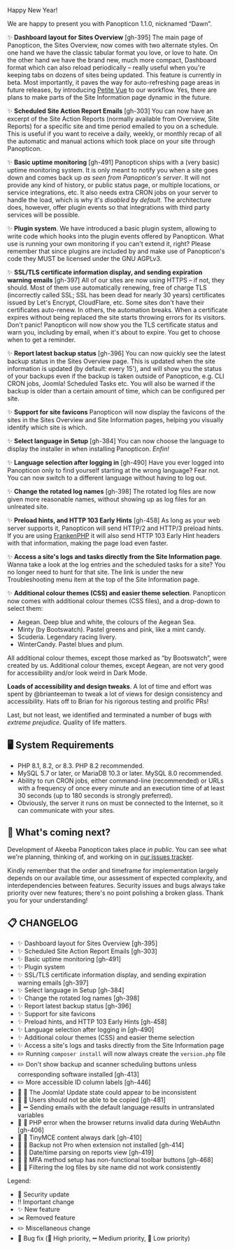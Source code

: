 Happy New Year!

We are happy to present you with Panopticon 1.1.0, nicknamed “Dawn”. 

✨ **Dashboard layout for Sites Overview** [gh-395] The main page of Panopticon, the Sites Overview, now comes with two alternate styles. On one hand we have the classic tabular format you love, or love to hate. On the other hand we have the brand new, much more compact, Dashboard format which can also reload periodically – really useful when you're keeping tabs on dozens of sites being updated. This feature is currently in beta. Most importantly, it paves the way for auto-refreshing page areas in future releases, by introducing [Petite Vue](https://github.com/vuejs/petite-vue) to our workflow. Yes, there are plans to make parts of the Site Information page dynamic in the future.

✨ **Scheduled Site Action Report Emails** [gh-303] You can now have an excerpt of the Site Action Reports (normally available from Overview, Site Reports) for a specific site and time period emailed to you on a schedule. This is useful if you want to receive a daily, weekly, or monthly recap of all the automatic and manual actions which took place on your site through Panopticon.

✨ **Basic uptime monitoring** [gh-491] Panopticon ships with a (very basic) uptime monitoring system. It is only meant to notify you when a site goes down and comes back up _as seen from Panopticon's server_. It will not provide any kind of history, or public status page, or multiple locations, or service integrations, etc. It also needs extra CRON jobs on your server to handle the load, which is why it's _disabled by default_. The architecture does, however, offer plugin events so that integrations with third party services will be possible. 

✨ **Plugin system**. We have introduced a basic plugin system, allowing to write code which hooks into the plugin events offered by Panopticon. What use is running your own monitoring if you can't extend it, right? Please remember that since plugins are included by and make use of Panopticon's code they MUST be licensed under the GNU AGPLv3.

✨ **SSL/TLS certificate information display, and sending expiration warning emails** [gh-397] All of our sites are now using HTTPS – if not, they should. Most of them use automatically renewing, free of charge TLS (incorrectly called SSL; SSL has been dead for nearly 30 years) certificates issued by Let's Encrypt, CloudFlare, etc. Some sites don't have their certificates auto-renew. In others, the automation breaks. When a certificate expires without being replaced the site starts throwing errors for its visitors. Don't panic! Panopticon will now show you the TLS certificate status and warn you, including by email, when it's about to expire. You get to choose when to get a reminder.

✨ **Report latest backup status** [gh-396] You can now quickly see the latest backup status in the Sites Overview page. This is updated when the site information is updated (by default: every 15'), and will show you the status of your backups even if the backup is taken outside of Panopticon, e.g. CLI CRON jobs, Joomla! Scheduled Tasks etc. You will also be warned if the backup is older than a certain amount of time, which can be configured per site.

✨ **Support for site favicons** Panopticon will now display the favicons of the sites in the Sites Overview and Site Information pages, helping you visually identify which site is which.

✨ **Select language in Setup** [gh-384] You can now choose the language to display the installer in when installing Panopticon. _Enfin!_

✨ **Language selection after logging in** [gh-490] Have you ever logged into Panopticon only to find yourself starting at the wrong language? Fear not. You can now switch to a different language without having to log out.

✨ **Change the rotated log names** [gh-398] The rotated log files are now given more reasonable names, without showing up as log files for an unlreated site.

✨ **Preload hints, and HTTP 103 Early Hints** [gh-458] As long as your web server supports it, Panopticon will send HTTP/2 and HTTP/3 preload hints. If you are using [FrankenPHP](https://frankenphp.dev/) it will also send HTTP 103 Early Hint headers with that information, making the page load even faster.

✨ **Access a site's logs and tasks directly from the Site Information page**. Wanna take a look at the log entries and the scheduled tasks for a site? You no longer need to hunt for that site. The link is under the new Troubleshooting menu item at the top of the Site Information page.

✨ **Additional colour themes (CSS) and easier theme selection**. Panopticon now comes with additional colour themes (CSS files), and a drop-down to select them:

* Aegean. Deep blue and white, the colours of the Aegean Sea.
* Minty (by Bootswatch). Pastel greens and pink, like a mint candy.
* Scuderia. Legendary racing livery.
* WinterCandy. Pastel blues and plum.

All additional colour themes, except those marked as “by Bootswatch”, were created by us. Additional colour themes, except Aegean, are not very good for accessibility and/or look weird in Dark Mode.

**Loads of accessibility and design tweaks**. A lot of time and effort was spent by @brianteeman to tweak a lot of views for design consistency and accessibility. Hats off to Brian for his rigorous testing and prolific PRs!

Last, but not least, we identified and terminated a number of bugs _with extreme prejudice_. Quality of life matters.

## 🖥️ System Requirements

* PHP 8.1, 8.2, or 8.3. PHP 8.2 recommended.
* MySQL 5.7 or later, or MariaDB 10.3 or later. MySQL 8.0 recommended.
* Ability to run CRON jobs, either command-line (recommended) or URLs with a frequency of once every minute and an
  execution time of at least 30 seconds (up to 180 seconds is strongly preferred).
* Obviously, the server it runs on must be connected to the Internet, so it can communicate with your sites.

## 🔮 What's coming next?

Development of Akeeba Panopticon takes place _in public_. You can see what we're planning, thinking of, and working on in [our issues tracker](https://github.com/akeeba/panopticon/issues).

Kindly remember that the order and timeframe for implementation largely depends on our available time, our assessment of expected complexity, and interdependencies between features. Security issues and bugs always take priority over new features; there's no point polishing a broken glass. Thank you for your understanding!

## 📋 CHANGELOG

* ✨ Dashboard layout for Sites Overview [gh-395]
* ✨ Scheduled Site Action Report Emails [gh-303]
* ✨ Basic uptime monitoring [gh-491]
* ✨ Plugin system
* ✨ SSL/TLS certificate information display, and sending expiration warning emails [gh-397]
* ✨ Select language in Setup [gh-384]
* ✨ Change the rotated log names [gh-398]
* ✨ Report latest backup status [gh-396]
* ✨ Support for site favicons
* ✨ Preload hints, and HTTP 103 Early Hints [gh-458]
* ✨ Language selection after logging in [gh-490]
* ✨ Additional colour themes (CSS) and easier theme selection
* ✨ Access a site's logs and tasks directly from the Site Information page
* ✏️ Running `composer install` will now always create the `version.php` file
* ✏️ Don't show backup and scanner scheduling buttons unless corresponding software installed [gh-413]
* ✏️ More accessible ID column labels [gh-446]
* 🐞 🔺 The Joomla! Update state could appear to be inconsistent
* 🐞 🔺 Users should not be able to be copied [gh-481]
* 🐞 ➖ Sending emails with the default language results in untranslated variables
* 🐞 🔻 PHP error when the browser returns invalid data during WebAuthn [gh-406]
* 🐞 🔻 TinyMCE content always dark [gh-410]
* 🐞 🔻 Backup not Pro when extension not installed [gh-414]
* 🐞 🔻 Date/time parsing on reports view [gh-419]
* 🐞 🔻 MFA method setup has non-functional toolbar buttons [gh-468]
* 🐞 🔻 Filtering the log files by site name did not work consistently


Legend:

* 🚨 Security update
* ‼️ Important change
* ✨ New feature
* ✂️ Removed feature
* ✏️ Miscellaneous change
* 🐞 Bug fix (🔺 High priority, ➖ Medium priority, 🔻 Low priority)
